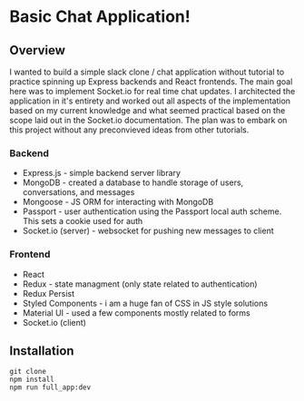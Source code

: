 # Basic Chat Application!

## Overview

I wanted to build a simple slack clone / chat application without tutorial to practice spinning up Express backends and React frontends. The main goal here was to implement Socket.io for real time chat updates. I architected the application in it's entirety and worked out all aspects of the implementation based on my current knowledge and what seemed practical based on the scope laid out in the Socket.io documentation. The plan was to embark on this project without any preconvieved ideas from other tutorials.

### Backend

- Express.js - simple backend server library
- MongoDB - created a database to handle storage of users, conversations, and messages
- Mongoose - JS ORM for interacting with MongoDB
- Passport - user authentication using the Passport local auth scheme. This sets a cookie used for auth
- Socket.io (server) - websocket for pushing new messages to client

### Frontend

- React
- Redux - state managment (only state related to authentication)
- Redux Persist
- Styled Components - i am a huge fan of CSS in JS style solutions
- Material UI - used a few components mostly related to forms
- Socket.io (client)

## Installation

```
git clone
npm install
npm run full_app:dev
```

